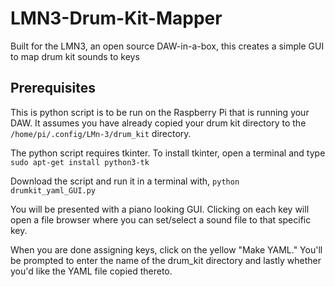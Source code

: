 # LMN3-Drum-Kit-Mapper
Built for the LMN3, an open source DAW-in-a-box, this creates a simple GUI to map drum kit sounds to keys

## Prerequisites
This is python script is to be run on the Raspberry Pi that is running your DAW.  It assumes you have already copied your drum kit directory to the `/home/pi/.config/LMn-3/drum_kit` directory.

The python script requires tkinter. To install tkinter, open a terminal and type `sudo apt-get install python3-tk`

Download the script and run it in a terminal with, `python drumkit_yaml_GUI.py`

You will be presented with a piano looking GUI.  Clicking on each key will open a file browser where you can set/select a sound file to that specific key.

When you are done assigning keys, click on the yellow "Make YAML."  You'll be prompted to enter the name of the drum_kit directory and lastly whether you'd like the YAML file copied thereto.



